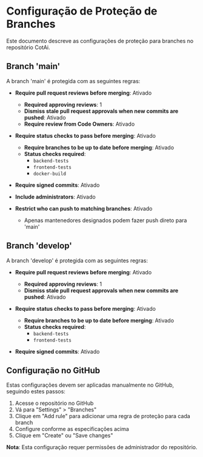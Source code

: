 # Configuração de Proteção de Branches

Este documento descreve as configurações de proteção para branches no repositório CotAi.

## Branch 'main'

A branch 'main' é protegida com as seguintes regras:

- **Require pull request reviews before merging**: Ativado
  - **Required approving reviews**: 1
  - **Dismiss stale pull request approvals when new commits are pushed**: Ativado
  - **Require review from Code Owners**: Ativado

- **Require status checks to pass before merging**: Ativado
  - **Require branches to be up to date before merging**: Ativado
  - **Status checks required**:
    - `backend-tests`
    - `frontend-tests`
    - `docker-build`

- **Require signed commits**: Ativado

- **Include administrators**: Ativado

- **Restrict who can push to matching branches**: Ativado
  - Apenas mantenedores designados podem fazer push direto para 'main'

## Branch 'develop'

A branch 'develop' é protegida com as seguintes regras:

- **Require pull request reviews before merging**: Ativado
  - **Required approving reviews**: 1
  - **Dismiss stale pull request approvals when new commits are pushed**: Ativado

- **Require status checks to pass before merging**: Ativado
  - **Require branches to be up to date before merging**: Ativado
  - **Status checks required**:
    - `backend-tests`
    - `frontend-tests`

- **Require signed commits**: Ativado

## Configuração no GitHub

Estas configurações devem ser aplicadas manualmente no GitHub, seguindo estes passos:

1. Acesse o repositório no GitHub
2. Vá para "Settings" > "Branches"
3. Clique em "Add rule" para adicionar uma regra de proteção para cada branch
4. Configure conforme as especificações acima
5. Clique em "Create" ou "Save changes"

**Nota**: Esta configuração requer permissões de administrador do repositório.

